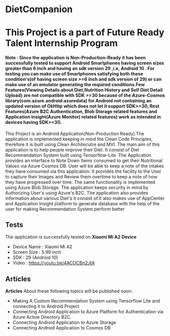 # DietCompanion
# This Project is a part of Future Ready Talent Internship Program 


#### Note : Since the application is Non-Production-Ready it has been successfully tested to support Android Smartphones having screen sizes greater than 6 inch and having an sdk version 29 ,i.e, Android 10 . For testing you can make use of Smartphones satisfying both these condition's(of having screen size >=6 inch and sdk version of 29) or can make use of an emulator generating the required conditions.Few Features(Viewing Details about Diet,Nutrition History and Self Diet Detail Upload) are not compatible with SDK >=30 because of the Azure-Cosmos library(com.azure.android:azuredata) for Android not containing an updated version of OkHttp which does not let it support SDK>=30, Rest Features(Azure B2C Authentication, Blob Storage related features and Application Insight(Azure Monitor) related features) work as intended in devices having SDK>=30.



This Project is an Android Application(Non-Production Ready).The application is implemented keeping in mind the Clean Code Principles, therefore it is built using Clean Architecutre and MVI. The main aim of this application is to help people improve their Diet. It consist of Diet Recommendation System built using Tensorflow-Lite .The Application provides an interface to Note Down Items consumed to get their Nutritional Values via Azure Cosmos DB. User will be able to keep a note of the intakes they have consumed via this application. It provides the facility to the User to capture their Images and Review them overtime to keep a note of how they have progressed over time. The same functionality is implemented using Azure Blob Storage. The application keeps security in mind by Authorizing User's using Azure's B2C. The application also provides information about various Diet's it consist of.It also makes use of AppCenter and Application Insight platform to generate database with the help of the user for making Recommendation System perform better 

## Tests
The application is successfully tested on **Xiaomi Mi A2 Device**
* Device Name : Xiaomi Mi A2 
* Screen Size : 5.99 inch 
* SDK : 29 (Android 10)
* Video : https://youtu.be/4ACOCBn2JtA

## Articles
**Articles** About these following topics will be published soon:

* Making A Custom Recommendation System using Tensorflow Lite and connecting it to Android Project
* Connecting Android Application to Azure Platform for Authentication via Azure Active Directory B2C.
* Connecting Android Application to Azure Storage 
* Connecting Android Application to Cosmos DB

